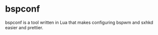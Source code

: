 # bspconf

bspconf is a tool written in Lua that makes configuring bspwm and sxhkd easier and prettier.

